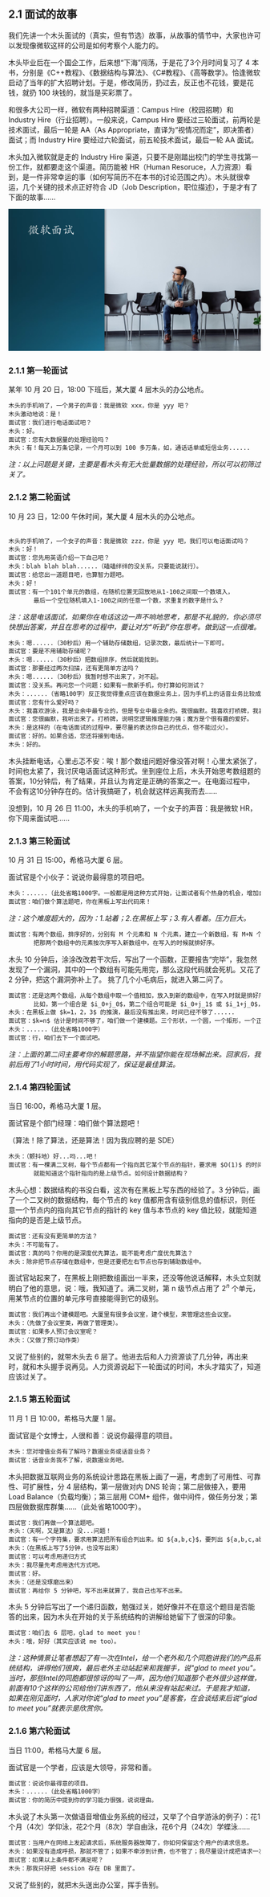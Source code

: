 
## 2.1 面试的故事

我们先讲一个木头面试的（真实，但有节选）故事，从故事的情节中，大家也许可以发现像微软这样的公司是如何考察个人能力的。

木头毕业后在一个国企工作，后来想“下海”闯荡，于是花了3个月时间复习了 4 本书，分别是《C++教程》、《数据结构与算法》、《C#教程》、《高等数学》。恰逢微软启动了当年的扩大招聘计划。于是，修改简历，扔过去，反正也不花钱，要是花钱，就扔 100 块钱的，就当是买彩票了。

和很多大公司一样，微软有两种招聘渠道：Campus Hire（校园招聘）和 Industry Hire（行业招聘）。一般来说，Campus Hire 要经过三轮面试，前两轮是技术面试，最后一轮是 AA（As Appropriate，直译为“视情况而定”，即决策者）面试；而 Industry Hire 要经过六轮面试，前五轮技术面试，最后一轮 AA 面试。

木头加入微软就是走的 Industry Hire 渠道，只要不是刚踏出校门的学生寻找第一份工作，就都要走这个渠道。简历能被 HR（Human Resoruce，人力资源）看到，是一件非常幸运的事（如何写简历不在本书的讨论范围之内）。木头就很幸运，几个关键的技术点正好符合 JD（Job Description，职位描述），于是才有了下面的故事......

<img src="img/Slide3.SVG"/>


### 2.1.1 第一轮面试

某年 10 月 20 日，18:00 下班后，某大厦 4 层木头的办公地点。

```txt
木头的手机响了，一个男子的声音：我是微软 xxx，你是 yyy 吧？
木头激动地说：是！
面试官：我们进行电话面试吧？
木头：好。
面试官：您有大数据量的处理经验吗？
木头：有！每天上万条记录，一个月可以到 100 多万条，如，通话话单或短信业务......
```

*注：以上问题是关键，主要是看木头有无大批量数据的处理经验，所以可以初筛过关了。*

### 2.1.2 第二轮面试

10 月 23 日，12:00 午休时间，某大厦 4 层木头的办公地点。

```txt

木头的手机响了，一个女子的声音：我是微软 zzz，你是 yyy 吧，我们可以电话面试吗？
木头：好！
面试官：您先用英语介绍一下自己吧？
木头：blah blah blah......（磕磕绊绊的没关系，只要能说就行）。
面试官：给您出一道题目吧，也算智力题吧。
木头：好！
面试官：有一个101个单元的数组，在随机位置无回放地从1-100之间取一个数填入，
       最后一个空位随机填入1-100之间的任意一个数，求重复的数字是什么？

```

*注：这是电话面试，如果你在电话这边一声不响地思考，那是不礼貌的，你必须尽快想出答案，并且在思考的过程中，要让对方“听到”你在思考。做到这一点很难。*


```txt
木头：嗯......（30秒后）用一个辅助存储数组，记录次数，最后统计一下即可。
面试官：要是不用辅助存储呢？
木头：嗯......（30秒后）把数组排序，然后就能找到。
面试官：那要经过两次扫描，还有更简单方法吗？
木头：嗯......（30秒后）我暂时想不出来了，对不起。
面试官：没关系。再问您一个问题：如果有一款新手机，你打算如何测试？
木头：......（省略100字）反正我觉得重点应该在数据业务上，因为手机上的话音业务比较成熟，而数据业务是用户困惑的地方。
面试官：您有什么爱好吗？
木头：我喜欢游泳，我是业余中最专业的，但是专业中最业余的。我很幽默。我喜欢打桥牌，我喜欢玩魔方。
面试官：您很幽默，我听出来了。打桥牌，说明您逻辑推理能力强；魔方是个很有趣的爱好。
木头：是这样的（在电话面试的过程中，要尽量的表达你自己的优点，但不能过火）。
面试官：好的。如果合适，您还将接到电话。
木头：好的。
```

木头挂断电话，心里忐忑不安：唉！那个数组问题好像没答对啊！心里太紧张了，时间也太紧了，我讨厌电话面试这种形式。坐到座位上后，木头开始思考数组题的答案，10分钟后，有了结果，并且认为肯定是正确的答案之一。在电面过程中，不会有这10分钟存在的。估计我搞砸了，机会就这样远离我而去......

没想到，10 月 26 日 11:00，木头的手机响了，一个女子的声音：我是微软 HR，你下周来面试吧......

### 2.1.3 第三轮面试

10 月 31 日 15:00，希格马大厦 6 层。

面试官是个小伙子：说说你最得意的项目吧。
```txt
木头：......（此处省略1000字。一般都是用这种方式开始，让面试者有个热身的机会，增加自信心）
面试官：咱们做个算法题吧，你在黑板上写出代码来！
```
*注：这个难度超大的，因为：1.站着；2.在黑板上写；3.有人看着。压力巨大。*
```txt
面试官：有两个数组，排序好的，分别有 M 个元素和 N 个元素，建立一个新数组，有 M+N 个元素，
       把那两个数组中的元素按次序写入新数组中，在写入的时候就排好序。
```

木头 10 分钟后，涂涂改改若干次后，写出了一个函数，正要报告“完毕”，我忽然发现了一个漏洞，其中的一个数组有可能先用完，那么这段代码就会死机。又花了 2 分钟，把这个漏洞弥补上了。
挑了几个小毛病后，就进入第二问了。

```txt
面试官：还是这两个数组，从每个数组中取一个值相加，放入到新的数组中，在写入时就是排好序的，组合关系不能重复。
       比如，第一个组合是 $i_0+j_0$，第二个组合可能是 $i_0+j_1$ 或 $i_1+j_0$，取小的那个组合，然后继续......
木头：在黑板上做 $k=1，2，3$ 的推演，最后没有推出来，时间已经不够了......
面试官：$k=n$ 估计是时间不够了，咱们做一个建模题。三个形状，一个圆，一个矩形，一个正方形，如何建模？
木头：......（此处省略1000字）
面试官：行，咱们去下一个面试吧。
```
*注：上面的第二问主要考你的解题思路，并不指望你能在现场解出来。回家后，我前后用了1小时时间，用代码实现了，保证是最佳算法。*

### 2.1.4 第四轮面试

当日 16:00，希格马大厦 1 层。

面试官是个部门经理：咱们做个算法题吧！

（算法！除了算法，还是算法！因为我应聘的是 SDE）

```txt
木头：（颤抖地）好...吗...吧！
面试官：有一棵满二叉树，每个节点都有一个指向其它某个节点的指针，要求用 $O(1)$ 的时间消耗，
       就能知道这个指针指向的是上级节点。如何设计数据结构？
```
木头心想：数据结构的书没白看，这次有在黑板上写东西的经验了。3 分钟后，画了一个二叉树的数据结构，每个节点的 key 值都用含有级别信息的值标识，则任意一个节点内的指向其它节点的指针的 key 值与本节点的 key 值比较，就能知道指向的是否是上级节点。
```txt
面试官：还有没有更简单的方法？
木头：不可能有了。
面试官：真的吗？你用的是深度优先算法，能不能考虑广度优先算法？
木头：除非把节点存储在数组中，但是还要把左右节点也存到辅助数组中。
```
面试官站起来了，在黑板上刚把数组画出一半来，还没等他说话解释，木头立刻就明白了他的意思，说：哦，我知道了。满二叉树，第 n 级节点占用了 $2^n$ 个单元，用某节点的位置的单元序号直接能得到它的级别。
```txt
面试官：我们再出个建模题吧。大厦里有很多会议室，建个模型，来管理这些会议室。
木头：（先做了会议室类，再做了管理类）。
面试官：如果多人预订会议室呢？
木头：（又做了预订动作类）
```
又说了些别的，就带木头去 6 层了。他进去后和人力资源谈了几分钟，再出来时，就和木头握手说再见。人力资源说起下一轮面试的时间，木头才踏实了，知道应该过关了。

### 2.1.5 第五轮面试

11 月 1 日 10:00，希格马大厦 1 层。

面试官是个女博士，人很和善：说说你最得意的项目。

```txt
木头：您对增值业务有了解吗？数据业务或话音业务？
面试官：话音业务我不了解，说数据业务吧。
```

木头把数据互联网业务的系统设计思路在黑板上画了一遍，考虑到了可用性、可靠性、可扩展性，分 4 层结构，第一层做对内 DNS 轮询；第二层做接入，要用 Load Balance（负载均衡）；第三层用 COM+ 组件，做中间件，做任务分发；第四层做数据库群集......（此处省略1000字）。
```txt
面试官：我们再做一个算法题吧。
木头：（天啊，又是算法）没...问题！
面试官：有一个字符集，要求用算法把所有组合列出来。如 ${a,b,c}$，要列出 ${a,b,c,ab,ac,bc,abc}$ 七种组合可能。
木头：（在黑板上写了5分钟，也没写出来）
面试官：可以考虑用递归方式
木头：我尽量先考虑用迭代方式吧。
面试官：好。
木头：（还是没琢磨出来）
面试官：再给你 5 分钟吧，写不出来就算了，我自己也写不出来。
```

木头 5 分钟后写出了一个递归函数，勉强过关，她好像并不在意这个题目是否能答的出来，因为木头在开始的关于系统结构的讲解给她留下了很深的印象。

```txt
面试官：咱们去 6 层吧，glad to meet you！
木头：哦，好好（其实应该说 me too）。
```

*注：这种情景让笔者想起了有一次在Intel，给一个老外和几个同胞讲我们的产品系统结构，讲得他们很爽，最后老外主动站起来和我握手，说"glad to meet you"。当时，那些Intel的同胞都很惊讶的叫了一声，因为他们知道那个老外很少这样做，前面有10个这样的公司给他们讲东西了，他从来没有站起来过。于是我才知道，如果在刚见面时，人家对你说“glad to meet you”是客套，在会谈结束后说“glad to meet you”就表示是欣赏你。*

### 2.1.6 第六轮面试

当日 11:00，希格马大厦 6 层。

面试官是一个学者，应该是大领导，非常和善。

```txt
面试官：说说你最得意的项目。
木头：......（此处省略1000字）
面试官：你的简历中提到你的学习能力很强，说说理由。
```
木头说了木头第一次做语音增值业务系统的经过，又举了个自学游泳的例子）：花1个月（4次）学仰泳，花2个月（8次）学自由泳，花6个月（24次）学蝶泳......

```txt
面试官：当用户在网络上发起请求后，系统服务器故障了，你如何保留这个用户的请求信息。
木头：如果没有造成呼损，那就不管了；如果不牵涉到计费，也不管了；我尽量设计成把请求一次提交。
面试官：如果以上条件都不满足呢？
木头：那我只好把 session 存在 DB 里面了。
```

又说了些别的，就把木头送出办公室，挥手告别。
